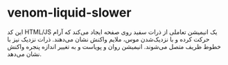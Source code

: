 # venom-liquid-slower
این کد HTML/JS یک انیمیشن تعاملی از ذرات سفید روی صفحه ایجاد می‌کند که آرام حرکت کرده و با نزدیک‌شدن موس، ملایم واکنش نشان می‌دهند. ذرات نزدیک نیز با خطوط ظریف متصل می‌شوند. انیمیشن روان و پویاست و به تغییر اندازه پنجره واکنش نشان می‌دهد.
